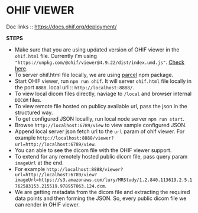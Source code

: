 # OHIF VIEWER

Doc links :: https://docs.ohif.org/deployment/

**STEPS**
- Make sure that you are using updated version of OHIF viewer in the `ohif.html` file. Currently i'm using `"https://unpkg.com/@ohif/viewer@4.9.22/dist/index.umd.js"`. [Check here](https://www.npmjs.com/package/@ohif/viewer "Check here").
- To server ohif.html file locally, we are using [parcel](https://www.npmjs.com/package/parcel "parcel") npm package.
- Start OHIF viewer, run  `npm run ohif`. It will server `ohif.html` file locally in the port `8888`. local url :: `http://localhost:8888/`.
- To view local dicom files directly, naviage to `/local` and browser internal `DICOM` files.
- To view remote file hosted on publicy available url, pass the json in the structured way.
- To get  configured JSON locallly, run local node server `npm run start`.
- Browse `http://localhost:6789/view` to view sample configured JSON.
- Append local server json fetch url to the `url` param of ohif viewer. For example `http://localhost:8888/viewer?url=http://localhost:6789/view`.
- You can able to see the dicom file with the OHIF viewer support.
- To extend for any remotely hosted public dicom file, pass query param `imageUrl` at the end.
- For example `http://localhost:8888/viewer?url=http://localhost:6789/view?imageUrl=https://s3.amazonaws.com/lury/MRStudy/1.2.840.113619.2.5.1762583153.215519.978957063.124.dcm`.
- We are getting metadata from the dicom file and extracting the required data points and then forming the JSON. So, every public dicom file we can render in OHIF viewer.

